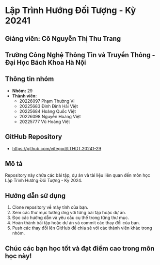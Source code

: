 # Lập Trình Hướng Đối Tượng - Kỳ 20241

## Giảng viên: Cô Nguyễn Thị Thu Trang

## Trường Công Nghệ Thông Tin và Truyền Thông - Đại Học Bách Khoa Hà Nội

## Thông tin nhóm

* **Nhóm:** 29
* **Thành viên:**
    * 20226097 Phạm Thường Vi
    * 20225683 Đinh Đình Hải Việt
    * 20225684 Hoàng Quốc Việt
    * 20226098 Nguyễn Hoàng Việt
    * 20225777 Vũ Hoàng Việt

## GitHub Repository

* https://github.com/vitegod/LTHDT.20241-29

## Mô tả

Repository này chứa các bài tập, dự án và tài liệu liên quan đến môn học Lập Trình Hướng Đối Tượng - Kỳ 2024.

## Hướng dẫn sử dụng

1. Clone repository về máy tính của bạn.
2. Xem các thư mục tương ứng với từng bài tập hoặc dự án.
3. Đọc các hướng dẫn và yêu cầu cụ thể trong từng thư mục.
4. Hoàn thành bài tập hoặc dự án và commit các thay đổi của bạn.
5. Push các thay đổi lên GitHub để chia sẻ với các thành viên khác trong nhóm.

## Chúc các bạn học tốt và đạt điểm cao trong môn học này!
